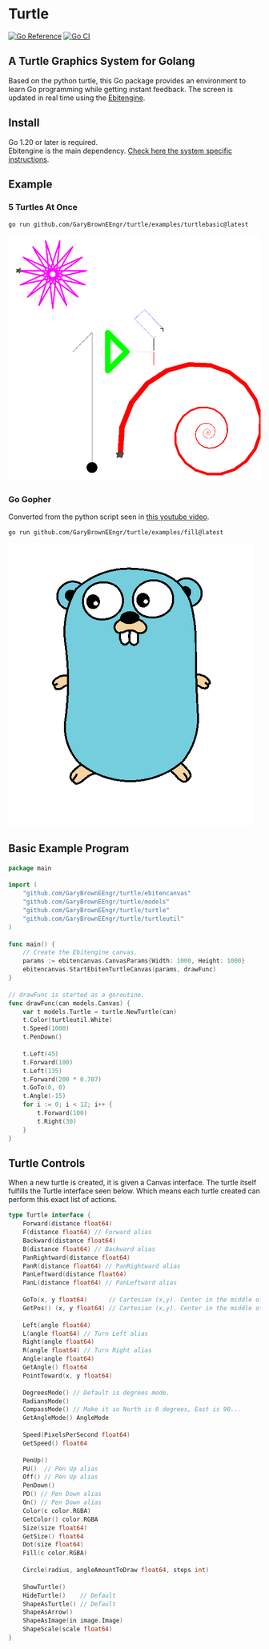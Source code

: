 # Turtle

[![Go Reference](https://pkg.go.dev/badge/github.com/GaryBrownEEngr/turtle.svg)](https://pkg.go.dev/github.com/GaryBrownEEngr/turtle)
[![Go CI](https://github.com/GaryBrownEEngr/turtle/actions/workflows/go.yml/badge.svg)](https://github.com/GaryBrownEEngr/turtle/actions/workflows/go.yml)

## A Turtle Graphics System for Golang

Based on the python turtle, this Go package provides an environment to learn Go programming while getting instant feedback. The screen is updated in real time using the [Ebitengine](https://ebitengine.org/).

## Install

Go 1.20 or later is required.<br>
Ebitengine is the main dependency. [Check here the system specific instructions](https://ebitengine.org/en/documents/install.html).

## Example

### 5 Turtles At Once

```bash
go run github.com/GaryBrownEEngr/turtle/examples/turtlebasic@latest
```

![Example Picture](https://github.com/GaryBrownEEngr/turtle/blob/main/examples/turtlebasic/turtlebasic.png)

### Go Gopher

Converted from the python script seen in [this youtube video](https://www.youtube.com/watch?v=d8A1jqOGzNE).

```bash
go run github.com/GaryBrownEEngr/turtle/examples/fill@latest
```

![Example Picture](https://github.com/GaryBrownEEngr/turtle/blob/main/examples/fill/GoGopher.png)

## Basic Example Program

```go
package main

import (
	"github.com/GaryBrownEEngr/turtle/ebitencanvas"
	"github.com/GaryBrownEEngr/turtle/models"
	"github.com/GaryBrownEEngr/turtle/turtle"
	"github.com/GaryBrownEEngr/turtle/turtleutil"
)

func main() {
	// Create the Ebitengine canvas.
	params := ebitencanvas.CanvasParams{Width: 1000, Height: 1000}
	ebitencanvas.StartEbitenTurtleCanvas(params, drawFunc)
}

// drawFunc is started as a goroutine.
func drawFunc(can models.Canvas) {
	var t models.Turtle = turtle.NewTurtle(can)
	t.Color(turtleutil.White)
	t.Speed(1000)
	t.PenDown()

	t.Left(45)
	t.Forward(100)
	t.Left(135)
	t.Forward(200 * 0.707)
	t.GoTo(0, 0)
	t.Angle(-15)
	for i := 0; i < 12; i++ {
		t.Forward(100)
		t.Right(30)
	}
}
```

## Turtle Controls

When a new turtle is created, it is given a Canvas interface. The turtle itself fulfills the Turtle interface seen below.
Which means each turtle created can perform this exact list of actions.

```go
type Turtle interface {
	Forward(distance float64)
	F(distance float64) // Forward alias
	Backward(distance float64)
	B(distance float64) // Backward alias
	PanRightward(distance float64)
	PanR(distance float64) // PanRightward alias
	PanLeftward(distance float64)
	PanL(distance float64) // PanLeftward alias

	GoTo(x, y float64)      // Cartesian (x,y). Center in the middle of the window
	GetPos() (x, y float64) // Cartesian (x,y). Center in the middle of the window

	Left(angle float64)
	L(angle float64) // Turn Left alias
	Right(angle float64)
	R(angle float64) // Turn Right alias
	Angle(angle float64)
	GetAngle() float64
	PointToward(x, y float64)

	DegreesMode() // Default is degrees mode.
	RadiansMode()
	CompassMode() // Make it so North is 0 degrees, East is 90...
	GetAngleMode() AngleMode

	Speed(PixelsPerSecond float64)
	GetSpeed() float64

	PenUp()
	PU()  // Pen Up alias
	Off() // Pen Up alias
	PenDown()
	PD() // Pen Down alias
	On() // Pen Down alias
	Color(c color.RGBA)
	GetColor() color.RGBA
	Size(size float64)
	GetSize() float64
	Dot(size float64)
	Fill(c color.RGBA)

	Circle(radius, angleAmountToDraw float64, steps int)

	ShowTurtle()
	HideTurtle()    // Default
	ShapeAsTurtle() // Default
	ShapeAsArrow()
	ShapeAsImage(in image.Image)
	ShapeScale(scale float64)
}
```
